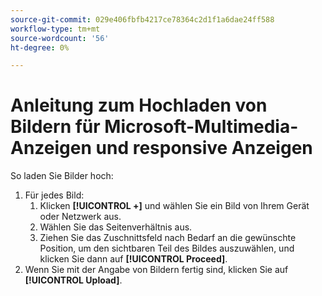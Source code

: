 ```yaml
---
source-git-commit: 029e406fbfb4217ce78364c2d1f1a6dae24ff588
workflow-type: tm+mt
source-wordcount: '56'
ht-degree: 0%

---
```

# Anleitung zum Hochladen von Bildern für Microsoft-Multimedia-Anzeigen und responsive Anzeigen

<!-- Only part of the "Image" field description -->

So laden Sie Bilder hoch:

1. Für jedes Bild:
   1. Klicken **[!UICONTROL +]** und wählen Sie ein Bild von Ihrem Gerät oder Netzwerk aus.
   1. Wählen Sie das Seitenverhältnis aus.
   1. Ziehen Sie das Zuschnittsfeld nach Bedarf an die gewünschte Position, um den sichtbaren Teil des Bildes auszuwählen, und klicken Sie dann auf **[!UICONTROL Proceed]**.
1. Wenn Sie mit der Angabe von Bildern fertig sind, klicken Sie auf **[!UICONTROL Upload]**.
